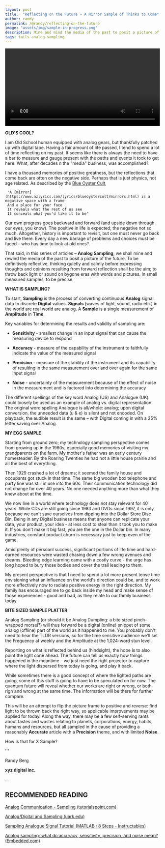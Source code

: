 ```yaml
---
layout: post
title:  "Reflecting on the Future - A Mirror Sample of Thinks to Come"
author: randy
permalink: /@randy/reflecting-on-the-future
image: "assets/img/sample-in-progress.png"
description: Mine and mind the media of the past to posit a picture of the future - in small measured samples. We will think quietly and calmly before expressing thoughts and opinions resulting from forward reflection; and aim to throw back light or sound on bygone eras with words and images.
tags: tails analog-sampling
---
```


<video width="720" height="auto" controls style="max-width: 100%">
   <source src="/assets/img/BlackHoleSon.webm" type="video/webm">
</video>

**OLD'S COOL?**

I am Old School human equipped with analog gears, but thankfully patched up with digital tape. Having a fair amount of life passed, I tend to spend a lot of time reflecting on my past. It seems like there is always the need to have a bar to measure and gauge present with the paths and events it took to get here. What, after decades n the "media" business, was accomplished?

I have a thousand memories of positive greatness, but the reflections that come back are often on the negative side. Perhaps that is just physics, not age related. As described by the [Blue Oyster Cult](https://www.youtube.com/watch?v=F1HrO2W6w-4),

     "A [mirror](https://www.azlyrics.com/lyrics/blueoystercult/mirrors.html) is a negative space with a frame 
     And a place for your face 
     It reveals what the rest of us see 
     It conceals what you'd like it to be" 

Our own progress goes backward and forward (and upside down through our eyes, you know). The positive in life is expected; the negative not so much. Altogether, history is important to revisit, but one must never go back and live there. Every day a new barrage of problems and choices must be faced – who has time to look at old ones?

That said, in this series of articles – **Analog Sampling**, we shall mine and rewind the media of the past to posit a picture of the future. To be definitively reflective, thinking quietly and calmly before expressing thoughts and opinions resulting from forward reflection shall be the aim; to throw back light or sound on bygone eras with words and pictures. In small measured samples, to be precise. 

**WHAT IS SAMPLING?**

To start, **Sampling** is the process of converting continuous **Analog** signal data to discrete **Digital** values. **Signals** (waves of light, sound, radio etc.) in the world are real world are analog. A **Sample** is a single measurement of **Amplitude** in **Time**. 

Key variables for determining the results and validity of sampling are: 

- **Sensitivity** - smallest change in an input signal that can cause the measuring device to respond 

- **Accuracy** - measure of the capability of the instrument to faithfully indicate the value of the measured signal 

- **Precision** - measure of the stability of the instrument and its capability of resulting in the same measurement over and over again for the same input signal 

- **Noise** - uncertainty of the measurement because of the effect of noise in the measurement and is factored into determining the accuracy 

The different spellings of the key word Analog (US) and Analogue (UK) could loosely be used as an example of analog vs. digital representation. The original word spelling Analogue is all/whole: analog; upon digital conversion, the unneeded data (u & e) is silent and not encoded. On playback, the audible result is the same – with Digital coming in with a 25% letter saving over Analog. 

**MY EGG SAMPLE**

Starting from ground zero; my technology sampling perspective comes from growing up in the 1960s, especially good memories of visiting my grandparents on the farm. My mother's father was an early century homesteader. By the Roaring Twenties he had not a little house prairie and all the best of everything.

Then 1929 crashed a lot of dreams; it seemed the family house and occupants got stuck in that time. The same big wooden box telephone and party line was still in use into the 60s. Their communication technology did not change for over 40 years. No one needed anything more than what they knew about at the time.

We now live in a world where technology does not stay relevant for 40 years. While CDs are still going since 1983 and DVDs since 1997, it is only because we can't save ourselves from dipping into the Dollar Store Disc Bin. Being in any Digital business means that anyone can replicate your data, your product, your idea - at less cost to steal than it took you to make it. If you don't make it big fast, you are the one in the Dollar bin. In many industries, constant product churn is necessary just to keep even of the game.

Amid plenty of persoanl success, significant portions of life time and hard-earned resources were wasted chasing down a few wrong avenues and dreams. Bleeding edge learning came with a costly curve - the urge has long hoped to bury those bodies and cover the trail leading to them.

My present perspective is that I need to spend a lot more present tense time envisioning what an influence on the world's direction could be, and to work more effectively now to radiate positive energy in the right direction. My family has encouraged me to go back inside my head and make sense of those experiences - good and bad, as they relate to our family business today.

**BITE SIZED SAMPLE PLATTER**

Analog Sampling (or should it be Analog Dumpling: a bite sized pinch-wrapped morsel?) will thus forward be a digital (online) snippet of some analog (offline) part of the world as it happened to me. 
You probably don't need to hear the TLDR versions, so for the time sensitive audience we'll set the Frequency at weekly and the Amplitude at the 1,024-word stun level. 

Reporting on what is reflected behind us (hindsight), the hope is to also point the light cone ahead. The future can tell us exactly how things happened in the meantime – we just need the right projector to capture where the light dispersed from today is going, and play it back. 

While sometimes there is a good concept of where the lighted paths are going, some of this stuff is going to have to be speculated on for now. The quantum future will reveal whether our works are right or wrong, or both righ and wrong at the same time. The information will be there for further compare. 

This will be an attempt to flip the picture frame to positive and reverse: find light to be thrown back the right way, so applicable improvements may be applied for today. Along the way, there may be a few self-serving rants about tastes and wastes relating to planets, corporations, energy, habits, humans and resources, but all sampled in the cause of providing a reasonably **Accurate** article with a **Precision** theme, and with limited **Noise**. 

How is that for X Sample? 

'''

Randy Berg

**xyz digital inc.**

...

## RECOMMENDED READING

[Analog Communication - Sampling (tutorialspoint.com)](https://www.tutorialspoint.com/analog_communication/analog_communication_sampling.htm)

[Analog/Digital and Sampling (uark.edu)](http://csce.uark.edu/~ahnelson/CSCE4114/lectures/lecture11.pdf)

[Sampling Analogue Signal Tutorial (MATLAB : 8 Steps - Instructables)](https://www.instructables.com/Sampling-Analogue-Signal-Tutorial-MATLAB/)

[Analog sampling: what do accuracy, sensitivity, precision, and noise mean? (Embedded.com)](https://www.embedded.com/analog-sampling-what-do-accuracy-sensitivity-precision-and-noise-mean/)
